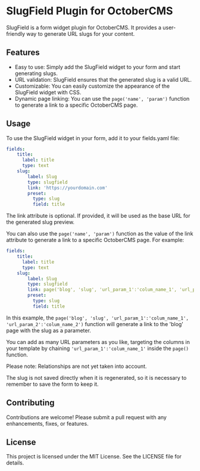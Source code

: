 # SlugField Plugin for OctoberCMS
SlugField is a form widget plugin for OctoberCMS. It provides a user-friendly way to generate URL slugs for your content.

## Features
* Easy to use: Simply add the SlugField widget to your form and start generating slugs.
* URL validation: SlugField ensures that the generated slug is a valid URL.
* Customizable: You can easily customize the appearance of the SlugField widget with CSS.
* Dynamic page linking: You can use the `page('name', 'param')` function to generate a link to a specific OctoberCMS page.
## Usage
To use the SlugField widget in your form, add it to your fields.yaml file:
```yaml
fields:
    title:
      label: title
      type: text
    slug:
        label: Slug
        type: slugfield
        link: 'https://yourdomain.com'
        preset:
          type: slug
          field: title
```
The link attribute is optional. If provided, it will be used as the base URL for the generated slug preview.

You can also use the `page('name', 'param')` function as the value of the link attribute to generate a link to a specific OctoberCMS page. For example:
```yaml
fields:
    title:
      label: title
      type: text
    slug:
        label: Slug
        type: slugfield
        link: page('blog', 'slug', 'url_param_1':'colum_name_1', 'url_param_2':'colum_name_2')
        preset:
          type: slug
          field: title
```
In this example, the `page('blog', 'slug', 'url_param_1':'colum_name_1', 'url_param_2':'colum_name_2')` function will generate a link to the 'blog' page with the slug as a parameter.

You can add as many URL parameters as you like, targeting the columns in your template by chaining `'url_param_1':'colum_name_1'` inside the `page()` function.

Please note: Relationships are not yet taken into account.

The slug is not saved directly when it is regenerated, so it is necessary to remember to save the form to keep it.

## Contributing
Contributions are welcome! Please submit a pull request with any enhancements, fixes, or features.

## License
This project is licensed under the MIT License. See the LICENSE file for details.


